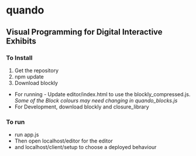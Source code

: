 # quando
## Visual Programming for Digital Interactive Exhibits

### To Install

1. Get the repository
2. npm update
3. Download blockly
  - For running - Update editor/index.html to use the blockly_compressed.js. *Some of the Block colours may need changing in quando_blocks.js*
  - For Development, download blockly and closure_library

### To run

- run app.js
- Then open localhost/editor for the editor
- and localhost/client/setup to choose a deployed behaviour
